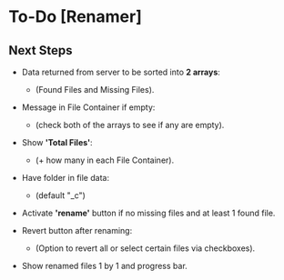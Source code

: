 # To-Do [Renamer]

## Next Steps

- Data returned from server to be sorted into **2 arrays**:<br>
  - (Found Files and Missing Files).

- Message in File Container if empty:<br>
  - (check both of the arrays to see if any are empty).

- Show **'Total Files'**:<br>
  - (+ how many in each File Container).

- Have folder in file data:<br>
  - (default "_c")

- Activate **'rename'** button if no missing files and at least 1 found file.

- Revert button after renaming:<br>
  - (Option to revert all or select certain files via checkboxes).

- Show renamed files 1 by 1 and progress bar.
